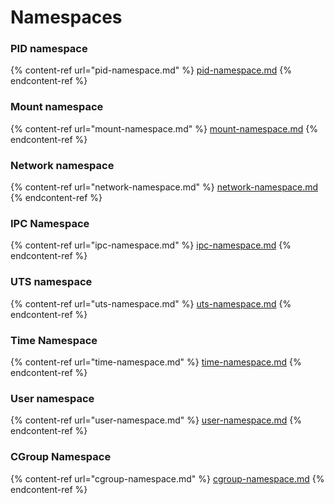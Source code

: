 # Namespaces


### **PID namespace**

{% content-ref url="pid-namespace.md" %}
[pid-namespace.md](pid-namespace.md)
{% endcontent-ref %}

### **Mount namespace**

{% content-ref url="mount-namespace.md" %}
[mount-namespace.md](mount-namespace.md)
{% endcontent-ref %}

### **Network namespace**

{% content-ref url="network-namespace.md" %}
[network-namespace.md](network-namespace.md)
{% endcontent-ref %}

### **IPC Namespace**

{% content-ref url="ipc-namespace.md" %}
[ipc-namespace.md](ipc-namespace.md)
{% endcontent-ref %}

### **UTS namespace**

{% content-ref url="uts-namespace.md" %}
[uts-namespace.md](uts-namespace.md)
{% endcontent-ref %}

### Time Namespace

{% content-ref url="time-namespace.md" %}
[time-namespace.md](time-namespace.md)
{% endcontent-ref %}

### User namespace

{% content-ref url="user-namespace.md" %}
[user-namespace.md](user-namespace.md)
{% endcontent-ref %}

### CGroup Namespace

{% content-ref url="cgroup-namespace.md" %}
[cgroup-namespace.md](cgroup-namespace.md)
{% endcontent-ref %}

